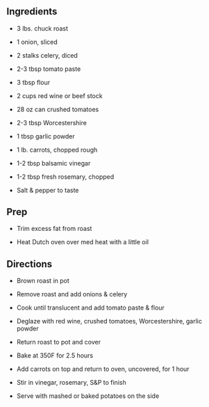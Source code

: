 # 

## Ingredients

- 3 lbs. chuck roast

- 1 onion, sliced

- 2 stalks celery, diced

- 2-3 tbsp tomato paste

- 3 tbsp flour

- 2 cups red wine or beef stock

- 28 oz can crushed tomatoes

- 2-3 tbsp Worcestershire

- 1 tbsp garlic powder

- 1 lb. carrots, chopped rough

- 1-2 tbsp balsamic vinegar

- 1-2 tbsp fresh rosemary, chopped

- Salt & pepper to taste

## Prep

- Trim excess fat from roast

- Heat Dutch oven over med heat with a little oil

## Directions

- Brown roast in pot

- Remove roast and add onions & celery

- Cook until translucent and add tomato paste & flour

- Deglaze with red wine, crushed tomatoes, Worcestershire, garlic
    powder

- Return roast to pot and cover

- Bake at 350F for 2.5 hours

- Add carrots on top and return to oven, uncovered, for 1 hour

- Stir in vinegar, rosemary, S&P to finish

- Serve with mashed or baked potatoes on the side
